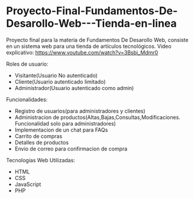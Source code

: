 # Proyecto-Final-Fundamentos-De-Desarollo-Web---Tienda-en-linea

Proyecto final para la materia de Fundamentos De Desarollo Web, consiste en un sistema web para una tienda de artículos tecnológicos.
Video explicativo: https://www.youtube.com/watch?v=3Bsbi_Mdmr0

Roles de usuario:
- Visitante(Usuario No autenticado)
- Cliente(Usuario autenticado limitado)
- Administrador(Usuario autenticado como admin)

Funcionalidades:
- Registro de usuarios(para administradores y clientes)
- Administracion de productos(Altas,Bajas,Consultas,Modificaciones. Funcionalidad solo para administradores)
- Implementacion de un chat para FAQs
- Carrito de compras
- Detalles de productos
- Envio de correo para confirmacion de compra

Tecnologias Web Utilizadas:
- HTML
- CSS
- JavaScript
- PHP

